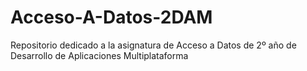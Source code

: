 # Acceso-A-Datos-2DAM
Repositorio dedicado a la asignatura de Acceso a Datos de 2º año de Desarrollo de Aplicaciones Multiplataforma
